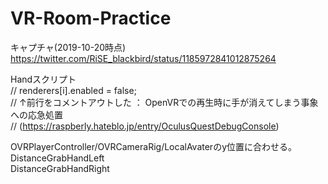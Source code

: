 # VR-Room-Practice  

キャプチャ(2019-10-20時点)  
https://twitter.com/RiSE_blackbird/status/1185972841012875264  




Handスクリプト  
// renderers[i].enabled = false;  
// ↑前行をコメントアウトした ： OpenVRでの再生時に手が消えてしまう事象への応急処置  
// (https://raspberly.hateblo.jp/entry/OculusQuestDebugConsole)  


OVRPlayerController/OVRCameraRig/LocalAvaterのy位置に合わせる。  
DistanceGrabHandLeft  
DistanceGrabHandRight  